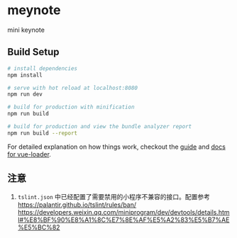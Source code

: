# meynote

mini keynote

## Build Setup

```bash
# install dependencies
npm install

# serve with hot reload at localhost:8080
npm run dev

# build for production with minification
npm run build

# build for production and view the bundle analyzer report
npm run build --report
```

For detailed explanation on how things work, checkout the [guide](http://vuejs-templates.github.io/webpack/) and [docs for vue-loader](http://vuejs.github.io/vue-loader).

## 注意

1.  `tslint.json` 中已经配置了需要禁用的小程序不兼容的接口。配置参考 https://palantir.github.io/tslint/rules/ban/
    https://developers.weixin.qq.com/miniprogram/dev/devtools/details.html#%E8%BF%90%E8%A1%8C%E7%8E%AF%E5%A2%83%E5%B7%AE%E5%BC%82
